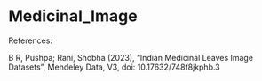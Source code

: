 # Medicinal_Image


References:

B R, Pushpa; Rani, Shobha (2023), “Indian Medicinal Leaves Image Datasets”, Mendeley Data, V3, doi: 10.17632/748f8jkphb.3
